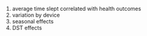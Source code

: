 1) average time slept correlated with health outcomes 
2) variation by device 
3) seasonal effects 
4) DST effects 
